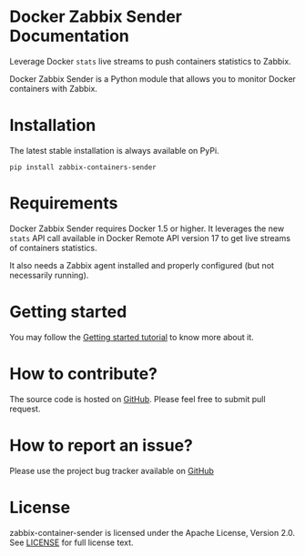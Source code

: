 # Docker Zabbix Sender Documentation
Leverage Docker `stats` live streams to push containers statistics to Zabbix.

Docker Zabbix Sender is a Python module that allows you to monitor Docker containers with Zabbix.

# Installation
The latest stable installation is always available on PyPi.

```shell
pip install zabbix-containers-sender
```

# Requirements
Docker Zabbix Sender requires Docker 1.5 or higher. It leverages the new `stats` API call available in Docker Remote API version 17 to get live streams of containers statistics.

It also needs a Zabbix agent installed and properly configured (but not necessarily running).

# Getting started

You may follow the [Getting started tutorial](getting_started.md) to know more about it.

# How to contribute?

The source code is hosted on [GitHub](https://github.com/dockermeetupsinbordeaux/docker-zabbix-sender). Please feel free to submit pull request.

# How to report an issue?

Please use the project bug tracker available on [GitHub](https://www.zabbix.com/documentation/2.4/manual/config/items/itemtypes/trapper)

# License
zabbix-container-sender is licensed under the Apache License, Version 2.0. See [LICENSE](https://raw.githubusercontent.com/dockermeetupsinbordeaux/docker-zabbix-sender/master/LICENSE) for full license text.
